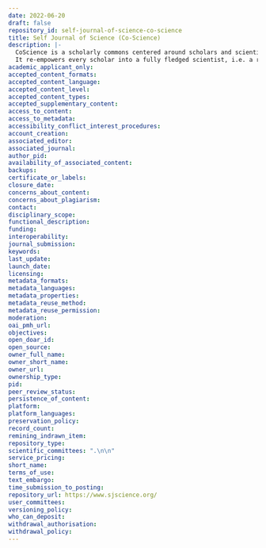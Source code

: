 ```yaml
---
date: 2022-06-20
draft: false
repository_id: self-journal-of-science-co-science
title: Self Journal of Science (Co-Science)
description: |-
  CoScience is a scholarly commons centered around scholars and scientific debate. It recreates scientific communication as a virtuous, open, community-driven process.
  It re-empowers every scholar into a fully fledged scientist, i.e. a researcher, reviewer and academic leader.
academic_applicant_only:
accepted_content_formats:
accepted_content_language:
accepted_content_level:
accepted_content_types:
accepted_supplementary_content:
access_to_content:
access_to_metadata:
accessibility_conflict_interest_procedures:
account_creation:
associated_editor:
associated_journal:
author_pid:
availability_of_associated_content:
backups:
certificate_or_labels:
closure_date:
concerns_about_content:
concerns_about_plagiarism:
contact:
disciplinary_scope:
functional_description:
funding:
interoperability:
journal_submission:
keywords:
last_update:
launch_date:
licensing:
metadata_formats:
metadata_languages:
metadata_properties:
metadata_reuse_method:
metadata_reuse_permission:
moderation:
oai_pmh_url:
objectives:
open_doar_id:
open_source:
owner_full_name:
owner_short_name:
owner_url:
ownership_type:
pid:
peer_review_status:
persistence_of_content:
platform:
platform_languages:
preservation_policy:
record_count:
remining_indrawn_item:
repository_type:
scientific_committees: ".\n\n"
service_pricing:
short_name:
terms_of_use:
text_embargo:
time_submission_to_posting:
repository_url: https://www.sjscience.org/
user_committees:
versioning_policy:
who_can_deposit:
withdrawal_authorisation:
withdrawal_policy:
---
```



